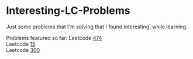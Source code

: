# Interesting-LC-Problems
Just some problems that I'm solving that I found interesting, while learning.

Problems featured so far:
Leetcode [474](https://leetcode.com/problems/ones-and-zeroes/description/)  
Leetcode [15](https://leetcode.com/problems/3sum/description/)  
Leetcode [300](https://leetcode.com/problems/longest-increasing-subsequence/) 
